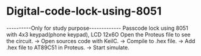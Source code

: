 # Digital-code-lock-using-8051
----------Only for study purpose-------------
Passcode lock using 8051 with 4x3 keypad(phone keypad), LCD 12x6O
Open the Proteus file to see the circuit.
-> Open sources code with KeilC.
-> Compile to .hex file.
-> Add .hex file to AT89C51 in Proteus.
-> Start simulate.
